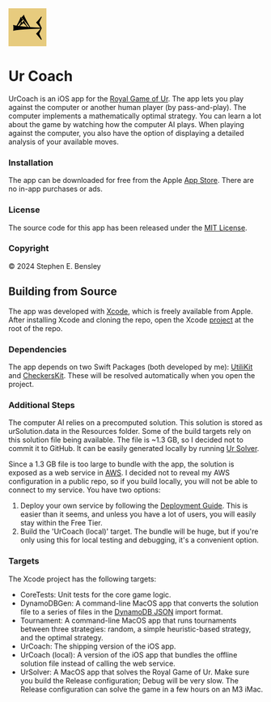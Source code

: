  <img src="docs/app-icon.png" alt="icon" width="75" height="75">

# Ur Coach

UrCoach is an iOS app for the [Royal Game of Ur](https://en.wikipedia.org/wiki/Royal_Game_of_Ur). The app lets you play against the computer or another human player (by pass-and-play). The computer implements a mathematically optimal strategy. You can learn a lot about the game by watching how the computer AI plays. When playing against the computer, you also have the option of displaying a detailed analysis of your available moves.

### Installation

The app can be downloaded for free from the Apple [App Store](https://apps.apple.com/us/app/queah/id6670455978/). There are no in-app purchases or ads.

### License

The source code for this app has been released under the [MIT License](LICENSE).

### Copyright

© 2024 Stephen E. Bensley

## Building from Source

The app was developed with [Xcode](https://developer.apple.com/xcode/), which is freely available from Apple. After installing Xcode and cloning the repo, open the Xcode [project](UrCoach.xcodeproj) at the root of the repo.

### Dependencies

The app depends on two Swift Packages (both developed by me): [UtiliKit](https://github.com/stephenbensley/UtiliKit) and [CheckersKit](https://github.com/stephenbensley/CheckersKit). These will be resolved automatically when you open the project.

### Additional Steps

The computer AI relies on a precomputed solution. This solution is stored as urSolution.data in the Resources folder. Some of the build targets rely on this solution file being available. The file is ~1.3 GB, so I decided not to commit it to GitHub. It can be easily generated locally by running [Ur Solver](UrSolver).

Since a 1.3 GB file is too large to bundle with the app, the solution is exposed as a web service in [AWS](https://aws.amazon.com). I decided not to reveal my AWS configuration in a public repo, so if you build locally, you will not be able to connect to my service. You have two options:

1. Deploy your own service by following the [Deployment Guide](AWS/Deployment.md). This is easier than it seems, and unless you have a lot of users, you will easily stay within the Free Tier.
2. Build the 'UrCoach (local)' target. The bundle will be huge, but if you're only using this for local testing and debugging, it's a convenient option.

### Targets

The Xcode project has the following targets:

- CoreTests: Unit tests for the core game logic.
- DynamoDBGen: A command-line MacOS app that converts the solution file to a series of files in the [DynamoDB JSON](https://docs.aws.amazon.com/amazondynamodb/latest/developerguide/S3DataImport.Format.html) import format.
- Tournament: A command-line MacOS app that runs tournaments between three strategies: random, a simple heuristic-based strategy, and the optimal strategy.
- UrCoach: The shipping version of the iOS app.
- UrCoach (local): A version of the iOS app that bundles the offline solution file instead of calling the web service.
- UrSolver: A MacOS app that solves the Royal Game of Ur. Make sure you build the Release configuration; Debug will be very slow. The Release configuration can solve the game in a few hours on an M3 iMac.
